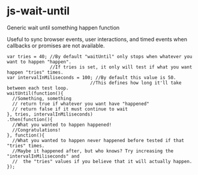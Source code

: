 # js-wait-until
Generic wait until something happen function

Useful to sync browser events, user interactions, and timed events when callbacks or promises are not available.

```
var tries = 40; //By default "waitUntil" only stops when whatever you want to happen "happen".
                //If tries is set, it only will test if what you want happen "tries" times.
var intervalInMiliseconds = 100; //By default this value is 50.
                               //This defines how long it'll take between each test loop.
waitUntil(function(){
  //Something, something
  // return true if whatever you want have "happened"
  // return false if it must continue to wait
}, tries, intervalInMiliseconds)
.then(function(){
  //What you wanted to happen happened!
  //Congratulations!
}, function(){
  //What you wanted to happen never happened before tested if that "tries" times. 
  //Maybe it happened after, but who knows? Try increasing the "intervalInMiliseconds" and
  //  the "tries" values if you believe that it will actually happen.
});
```
